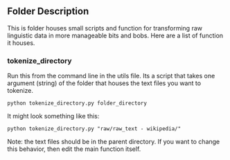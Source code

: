 ## Folder Description

This is folder houses small scripts and function for transforming raw linguistic data in more manageable bits and bobs. Here are a list of function it houses. 


### tokenize_directory  

Run this from the command line in the utils file. Its a script that takes one argument (string) of the folder that houses the text files you want to tokenize. 

```
python tokenize_directory.py folder_directory
```  

It might look something like this:

```
python tokenize_directory.py "raw/raw_text - wikipedia/"
```

Note: the text files should be in the parent directory. If you want to change this behavior, then edit the main function itself. 